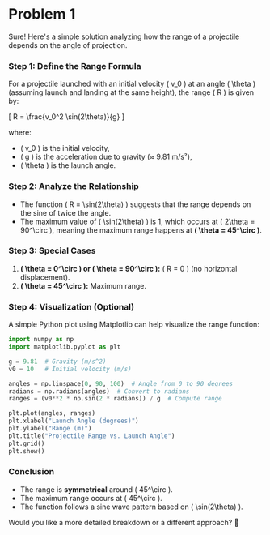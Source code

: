 # Problem 1
Sure! Here's a simple solution analyzing how the range of a projectile depends on the angle of projection.

### **Step 1: Define the Range Formula**
For a projectile launched with an initial velocity \( v_0 \) at an angle \( \theta \) (assuming launch and landing at the same height), the range \( R \) is given by:

\[
R = \frac{v_0^2 \sin(2\theta)}{g}
\]

where:

- \( v_0 \) is the initial velocity,
- \( g \) is the acceleration due to gravity (≈ 9.81 m/s²),
- \( \theta \) is the launch angle.

### **Step 2: Analyze the Relationship**
- The function \( R = \sin(2\theta) \) suggests that the range depends on the sine of twice the angle.
- The maximum value of \( \sin(2\theta) \) is 1, which occurs at \( 2\theta = 90^\circ \), meaning the maximum range happens at **\( \theta = 45^\circ \)**.

### **Step 3: Special Cases**
1. **\( \theta = 0^\circ \) or \( \theta = 90^\circ \):** \( R = 0 \) (no horizontal displacement).
2. **\( \theta = 45^\circ \):** Maximum range.

### **Step 4: Visualization (Optional)**
A simple Python plot using Matplotlib can help visualize the range function:

```python
import numpy as np
import matplotlib.pyplot as plt

g = 9.81  # Gravity (m/s^2)
v0 = 10   # Initial velocity (m/s)

angles = np.linspace(0, 90, 100)  # Angle from 0 to 90 degrees
radians = np.radians(angles)  # Convert to radians
ranges = (v0**2 * np.sin(2 * radians)) / g  # Compute range

plt.plot(angles, ranges)
plt.xlabel("Launch Angle (degrees)")
plt.ylabel("Range (m)")
plt.title("Projectile Range vs. Launch Angle")
plt.grid()
plt.show()
```

### **Conclusion**
- The range is **symmetrical** around \( 45^\circ \).
- The maximum range occurs at \( 45^\circ \).
- The function follows a sine wave pattern based on \( \sin(2\theta) \).

Would you like a more detailed breakdown or a different approach? 🚀

